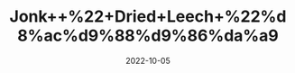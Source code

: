 ---
title: 'Jonk++%22+Dried+Leech+%22%d8%ac%d9%88%d9%86%da%a9'
date: '2022-10-05' 
metatag: '' 
inventory: '0' 
draft: false 
# meta description 
shortDescripton: 'They+release+the+proteins+and+peptides+that+thin+blood+and+prevent+clotting.+This%ef%bf%bdimproves+circulation+and+prevents+tissue+death.'
description: 'Herb'
longdescription: ''
featured: True
# product Price
price: '150.0'
# Product Short Description
shortDescription: 'They+release+the+proteins+and+peptides+that+thin+blood+and+prevent+clotting.+This%ef%bf%bdimproves+circulation+and+prevents+tissue+death.'
productID: 'C3C6DD52-9924-ED11-9968-005056B3A416'
type: 'products'
category: 'Herb' 
thumnailproduct: 'https://eraconnect.blob.core.windows.net/product-images/aminsaddiquidawakhana/C3C6DD52-9924-ED11-9968-005056B3A416.webp' 
images:
  - image: 'https://eraconnect.blob.core.windows.net/product-images/aminsaddiquidawakhana/C3C6DD52-9924-ED11-9968-005056B3A416.webp'  
Variants:
---